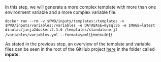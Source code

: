 In this step, we will generate a more complex template with more than one environment variable and a more complex variable file.  

`docker run --rm -v $PWD/inputs/templates:/templates -v $PWD/inputs/variables:/variables -e DATABASE=mysql56 -e IMAGE=latest dinutac/jinja2docker:2.1.6 /templates/standalone.j2 /variables/variables.yml --format=yaml`{{execute}}


As stated in the previous step, an overview of the template and variable files can be seen in the root of the GitHub project [here](https://github.com/dinuta/jinja2docker) in the folder called **inputs**.
